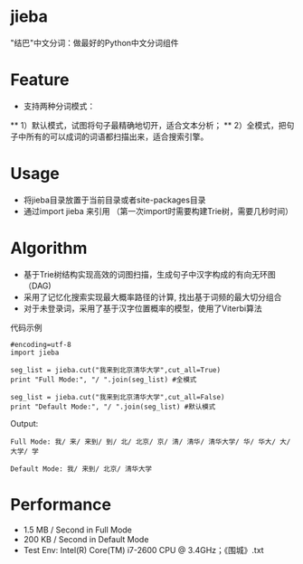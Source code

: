 jieba
========
"结巴"中文分词：做最好的Python中文分词组件

Feature
========
* 支持两种分词模式：

** 1）默认模式，试图将句子最精确地切开，适合文本分析；
** 2）全模式，把句子中所有的可以成词的词语都扫描出来，适合搜索引擎。

Usage
========
* 将jieba目录放置于当前目录或者site-packages目录
* 通过import jieba 来引用 （第一次import时需要构建Trie树，需要几秒时间）

Algorithm
========
* 基于Trie树结构实现高效的词图扫描，生成句子中汉字构成的有向无环图（DAG)
* 采用了记忆化搜索实现最大概率路径的计算, 找出基于词频的最大切分组合
* 对于未登录词，采用了基于汉字位置概率的模型，使用了Viterbi算法


代码示例

	#encoding=utf-8
	import jieba

	seg_list = jieba.cut("我来到北京清华大学",cut_all=True)
	print "Full Mode:", "/ ".join(seg_list) #全模式

	seg_list = jieba.cut("我来到北京清华大学",cut_all=False)
	print "Default Mode:", "/ ".join(seg_list) #默认模式

Output:

	Full Mode: 我/ 来/ 来到/ 到/ 北/ 北京/ 京/ 清/ 清华/ 清华大学/ 华/ 华大/ 大/ 大学/ 学

	Default Mode: 我/ 来到/ 北京/ 清华大学

Performance
=========
* 1.5 MB / Second in Full Mode
* 200 KB / Second in Default Mode
* Test Env: Intel(R) Core(TM) i7-2600 CPU @ 3.4GHz；《围城》.txt

